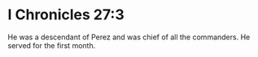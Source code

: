 # I Chronicles 27:3

He was a descendant of Perez and was chief of all the commanders. He served for the first month.
